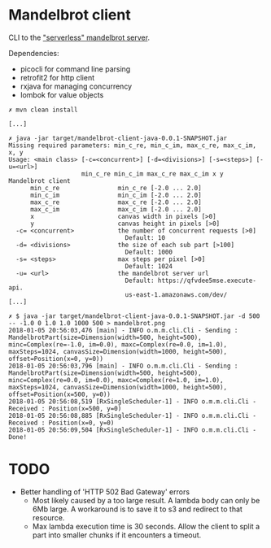 # Mandelbrot client

CLI to the ["serverless" mandelbrot server](https://github.com/marre/mandelbrot-serverless-js).

Dependencies:
 - picocli for command line parsing
 - retrofit2 for http client
 - rxjava for managing concurrency
 - lombok for value objects

```
✗ mvn clean install

[...]

✗ java -jar target/mandelbrot-client-java-0.0.1-SNAPSHOT.jar
Missing required parameters: min_c_re, min_c_im, max_c_re, max_c_im, x, y
Usage: <main class> [-c=<concurrent>] [-d=<divisions>] [-s=<steps>] [-u=<url>]
                    min_c_re min_c_im max_c_re max_c_im x y
Mandelbrot client
      min_c_re                min_c_re [-2.0 ... 2.0]
      min_c_im                min_c_im [-2.0 ... 2.0]
      max_c_re                max_c_re [-2.0 ... 2.0]
      max_c_im                max_c_im [-2.0 ... 2.0]
      x                       canvas width in pixels [>0]
      y                       canvas height in pixels [>0]
  -c= <concurrent>            the number of concurrent requests [>0]
                                Default: 10
  -d= <divisions>             the size of each sub part [>100]
                                Default: 1000
  -s= <steps>                 max steps per pixel [>0]
                                Default: 1024
  -u= <url>                   the mandelbrot server url
                                Default: https://qfvdee5mse.execute-api.
                                us-east-1.amazonaws.com/dev/
[...]

✗ $ java -jar target/mandelbrot-client-java-0.0.1-SNAPSHOT.jar -d 500 -- -1.0 0 1.0 1.0 1000 500 > mandelbrot.png
2018-01-05 20:56:03,476 [main] - INFO o.m.m.cli.Cli - Sending : MandelbrotPart(size=Dimension(width=500, height=500), minc=Complex(re=-1.0, im=0.0), maxc=Complex(re=0.0, im=1.0), maxSteps=1024, canvasSize=Dimension(width=1000, height=500), offset=Position(x=0, y=0))
2018-01-05 20:56:03,796 [main] - INFO o.m.m.cli.Cli - Sending : MandelbrotPart(size=Dimension(width=500, height=500), minc=Complex(re=0.0, im=0.0), maxc=Complex(re=1.0, im=1.0), maxSteps=1024, canvasSize=Dimension(width=1000, height=500), offset=Position(x=500, y=0))
2018-01-05 20:56:08,519 [RxSingleScheduler-1] - INFO o.m.m.cli.Cli - Received : Position(x=500, y=0)
2018-01-05 20:56:08,885 [RxSingleScheduler-1] - INFO o.m.m.cli.Cli - Received : Position(x=0, y=0)
2018-01-05 20:56:09,504 [RxSingleScheduler-1] - INFO o.m.m.cli.Cli - Done!
```

# TODO

* Better handling of 'HTTP 502 Bad Gateway' errors
  * Most likely caused by a too large result. A lambda body can only be 
    6Mb large. A workaround is to save it to s3 and redirect to that resource.
  * Max lambda execution time is 30 seconds. Allow the client to split a part
    into smaller chunks if it encounters a timeout.
